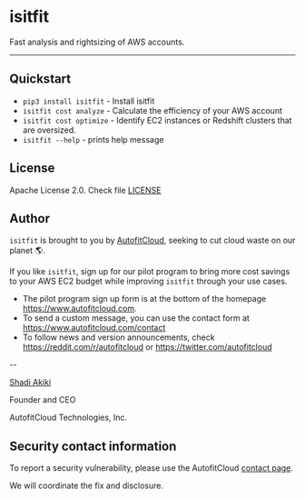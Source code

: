# isitfit

Fast analysis and rightsizing of AWS accounts. 

---


## Quickstart

* `pip3 install isitfit` - Install isitfit
* `isitfit cost analyze` - Calculate the efficiency of your AWS account
* `isitfit cost optimize` - Identify EC2 instances or Redshift clusters that are oversized.
* `isitfit --help` - prints help message


## License

Apache License 2.0. Check file [LICENSE](https://github.com/autofitcloud/isitfit/blob/master/LICENSE)


## Author

`isitfit` is brought to you by [AutofitCloud](https://www.autofitcloud.com),
seeking to cut cloud waste on our planet  🌎.

If you like `isitfit`, sign up for our pilot program
to bring more cost savings to your AWS EC2 budget
while improving `isitfit` through your use cases.

- The pilot program sign up form is at the bottom of the homepage https://www.autofitcloud.com.
- To send a custom message, you can use the contact form at https://www.autofitcloud.com/contact
- To follow news and version announcements, check https://reddit.com/r/autofitcloud  or  https://twitter.com/autofitcloud

--

[Shadi Akiki](http://www.teamshadi.net/)

Founder and CEO

AutofitCloud Technologies, Inc.



## Security contact information

<!-- inspired from https://github.com/pytest-dev/pytest-mock/#security-contact-information -->

To report a security vulnerability, please use the AutofitCloud [contact page](https://autofitcloud.com/contact).

We will coordinate the fix and disclosure.
